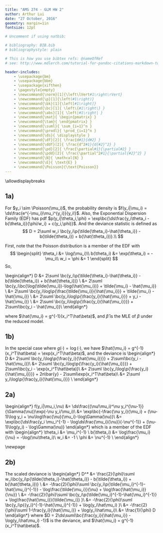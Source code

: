 ```yaml
---
title: "AMS 274 - GLM HW 2"
author: Arthur Lui
date: "27 October, 2016"
geometry: margin=1in
fontsize: 12pt

# Uncomment if using natbib:

# bibliography: BIB.bib
# bibliographystyle: plain 

# This is how you use bibtex refs: @nameOfRef
# see: http://www.mdlerch.com/tutorial-for-pandoc-citations-markdown-to-latex.html)

header-includes: 
    - \usepackage{bm}
    - \usepackage{bbm}
    - \usepackage{xifthen}
    - \pagestyle{empty}
    - \newcommand{\norm}[1]{\left\lVert#1\right\rVert}
    - \newcommand{\p}[1]{\left(#1\right)}
    - \newcommand{\bk}[1]{\left[#1\right]}
    - \newcommand{\bc}[1]{ \left\{#1\right\} }
    - \newcommand{\abs}[1]{ \left|#1\right| }
    - \newcommand{\mat}{ \begin{pmatrix} }
    - \newcommand{\tam}{ \end{pmatrix} }
    - \newcommand{\suml}{ \sum_{i=1}^n }
    - \newcommand{\prodl}{ \prod_{i=1}^n }
    - \newcommand{\ds}{ \displaystyle }
    - \newcommand{\df}[2]{ \frac{d#1}{d#2} }
    - \newcommand{\ddf}[2]{ \frac{d^2#1}{d{#2}^2} }
    - \newcommand{\pd}[2]{ \frac{\partial#1}{\partial#2} }
    - \newcommand{\pdd}[2]{ \frac{\partial^2#1}{\partial{#2}^2} }
    - \newcommand{\N}{ \mathcal{N} }
    - \newcommand{\E}{ \text{E} }
    - \newcommand{\Poisson}{\text{Poisson}}
---
```


\allowdisplaybreaks

## 1a)

For $y_i \sim \Poisson(\mu_i)$, the probability density is $f(y_i|\mu_i) = \ds\frac{e^{-\mu_i}\mu_i^{y_i}}{y_i!}$. Also, the Exponential Dispersion Family
(EDF) has pdf $p(y_i|\theta_i,\phi) = \exp\bc{\ds\frac{y_i\theta_i - b(\theta_i)}{\phi/w_i} + c(y_i,\phi)}$. And the deviance statistic is defined as 
$$
D = 2\suml w_i \bc{y_i\p{\tilde{\theta_i}-\hat{\theta_i}} - b(\tilde{\theta_i}) + b(\hat{\theta_i})}.\\
$$

First, note that the Poisson distribution is a member of the EDF with 
$$
\begin{split}
\theta_i &= \log(\mu_i)\\
b(\theta_i) &= \exp(\theta_i) = -\mu_i\\
w_i = \phi &= 1
\end{split}
$$
So, 

\begin{align*}
D &= 2\suml \bc{y_i\p{\tilde{\theta_i}-\hat{\theta_i}} - b(\tilde{\theta_i}) + b(\hat{\theta_i})} \\
  &= 2\suml \bc{y_i\bc{\log(\tilde{\mu_i})-\log(\hat{\mu_i})} + \tilde{\mu_i} - \hat{\mu_i}} \\
  &= 2\suml \bc{y_i\log\p{\frac{\tilde{\mu_i}}{\hat{\mu_i}}} + \tilde{\mu_i} - \hat{\mu_i}} \\
  &= 2\suml \bc{y_i\log\p{\frac{y_i}{\hat{\mu_i}}} + y_i - \hat{\mu_i}} \\
  &= 2\suml \bc{y_i\log\p{\frac{y_i}{\hat{\mu_i}}}} + 2\suml\bc{y_i - \hat{\mu_i}}\\
\end{align*}

where $\hat{\mu_i} = g^{-1}(x_i^T\hat\beta)$, and $\hat\beta$ is the MLE of $\beta$ under the reduced model. 

## 1b)
In the special case where $g(\cdot) = \log(\cdot)$, we have $\hat{\mu_i} = g^{-1}(x_i^T\hat\beta) = \exp(x_i^T\hat\beta)$, and the deviance is
\begin{align*}
D &= 2\suml \bc{y_i\log\p{\frac{y_i}{\hat{\mu_i}}}} + 2\suml\bc{y_i - \hat{\mu_i}}\\
  &= 2\suml \bc{y_i\log\p{\frac{y_i}{\hat{\mu_i}}}} + 2\suml\bc{y_i - \exp(x_i^T\hat\beta)}\\
  &= 2\suml \bc{y_i\log\p{\frac{y_i}{\hat{\mu_i}}}} + 2n\bar{y} - 2\suml\exp(x_i^T\hat\beta)\\
  &= 2\suml y_i\log\p{\frac{y_i}{\hat{\mu_i}}} \\
\end{align*}

## 2a)
\begin{align*}
f(y_i|\mu_i,\nu) &= \ds\frac{(\nu/\mu_i)^\nu y_i^{\nu-1}}{\Gamma(\nu)}\exp(-\nu y_i/\mu_i)\\
&= \exp\bc{-\frac{\nu y_i}{\mu_i} + (\nu-1)\log y_i + \nu\log\frac{\nu}{\mu_i}-\log\Gamma(\nu)}\\
&= \exp\bc{\ds\frac{y_i \mu_i^{-1} - \log\ds\frac{\mu_i}{\nu}}{-\nu^{-1}} + (\nu-1)\log(y_i) - \log\Gamma(\nu)}
\end{align*}
which is a member of the EDF with
\begin{align*}
\theta_i &= \mu_i^{-1} \\
b(\theta_i) &= \log\frac{\mu_i}{\nu} = -\log(\nu\theta_i)\\
w_i &= -1 \\
\phi &= \nu^{-1} \\
\end{align*}

\newpage

## 2b)
The scaled deviance is
\begin{align*}
D^* &= \frac{2}{\phi}\suml w_i\bc{y_i\p{\tilde{\theta_i}-\hat{\theta_i}} - b(\tilde{\theta_i}) + b(\hat{\theta_i})} \\
    &= -\frac{2}{\phi}\suml \bc{y_i\p{\tilde{\mu_i}^{-1}-\hat{\mu_i}^{-1}} - \log\frac{\tilde{\mu_i}}{\nu} + \log\frac{\hat{\mu_i}}{\nu}} \\
    &= -\frac{2}{\phi}\suml \bc{y_i\p{\tilde{\mu_i}^{-1}-\hat{\mu_i}^{-1}} + \log\frac{\hat{\mu_i}}{\tilde{\mu_i}} }\\
    &= -\frac{2}{\phi}\suml \bc{y_i\p{{y_i}^{-1}-\hat{\mu_i}^{-1}} + \log(y_i\hat\mu_i) }\\
    &= -\frac{2}{\phi}\suml 1-\frac{y_i}{\hat{\mu_i}} + \log(y_i\hat\mu_i)\\
    &= \frac{1}{\phi} D
\end{align*}
where $D = 2\ds\suml\bc{\frac{y_i}{\hat{\mu_i}} - \log(y_i\hat\mu_i) -1}$ is the deviance, and $\hat{\mu_i} = g^{-1}(x_i^T\hat\beta)$.

